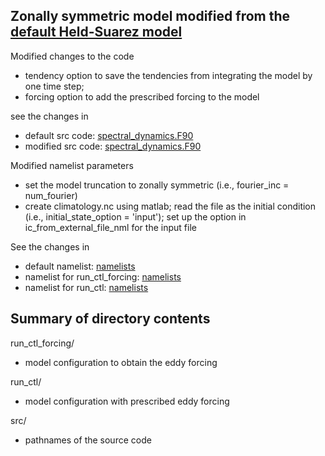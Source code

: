 ## Zonally symmetric model modified from the [default Held-Suarez model](../default)

Modified changes to the code
- tendency option to save the tendencies from integrating the model by one time step; 
- forcing option to add the prescribed forcing to the model  

see the changes in
- default src code: [spectral_dynamics.F90](../../../src/atmos_spectral/model/spectral_dynamics.F90)
- modified src code: [spectral_dynamics.F90](./src/spectral_dynamics.F90)

Modified namelist parameters
- set the model truncation to zonally symmetric (i.e., fourier_inc = num_fourier)
- create climatology.nc using matlab; read the file as the initial condition (i.e., initial_state_option    = 'input'); set up the option in ic_from_external_file_nml for the input file

See the changes in
- default namelist: [namelists](../default/run_ctl/namelists)
- namelist for run_ctl_forcing: [namelists](./run_ctl/namelists)
- namelist for run_ctl: [namelists](./run_ctl/namelists)

## Summary of directory contents
run_ctl_forcing/  
- model configuration to obtain the eddy forcing

run_ctl/  
- model configuration with prescribed eddy forcing

src/  
- pathnames of the source code 
